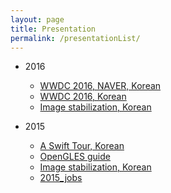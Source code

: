 ```yaml
---
layout: page
title: Presentation
permalink: /presentationList/
---
```

* 2016

    * [WWDC 2016, NAVER, Korean](http://jsharp83.github.io/presentation/wwdc_2016_media_naver.html)
    * [WWDC 2016, Korean](http://jsharp83.github.io/presentation/wwdc_2016_media.html)
    * [Image stabilization, Korean](http://d2.naver.com/helloworld/1994807)

* 2015
    * [A Swift Tour, Korean](http://jsharp83.github.io/presentation/SwiftTour.html)
    * [OpenGLES guide](http://jsharp83.github.io/presentation/OpenGLES.html)
    * [Image stabilization, Korean](http://jsharp83.github.io/presentation/ImageStabilization.html)
    * [2015_jobs](http://jsharp83.github.io/presentation/jobs_2015.html)